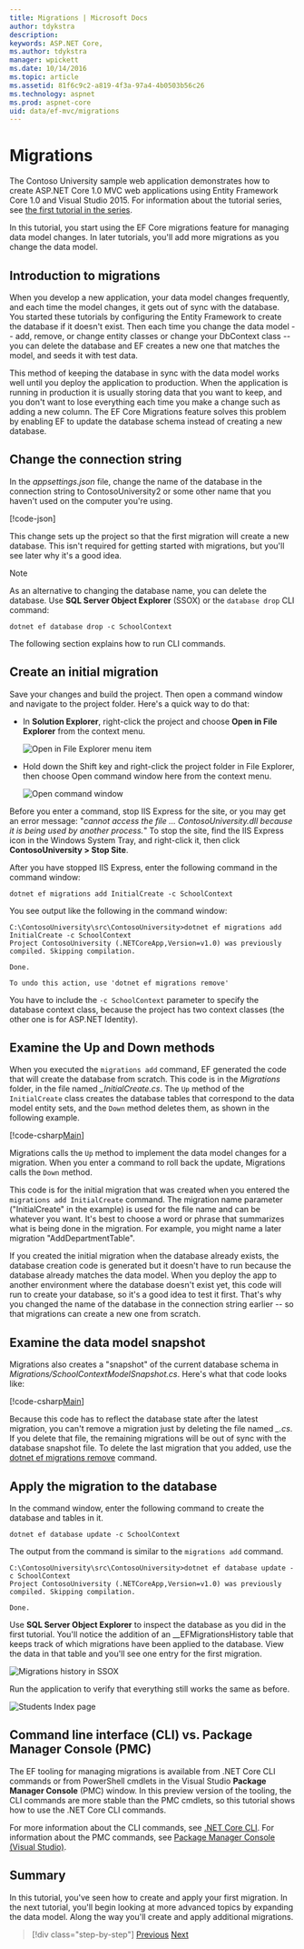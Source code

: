```yaml
---
title: Migrations | Microsoft Docs
author: tdykstra
description: 
keywords: ASP.NET Core,
ms.author: tdykstra
manager: wpickett
ms.date: 10/14/2016
ms.topic: article
ms.assetid: 81f6c9c2-a819-4f3a-97a4-4b0503b56c26
ms.technology: aspnet
ms.prod: aspnet-core
uid: data/ef-mvc/migrations
---
```

# Migrations

The Contoso University sample web application demonstrates how to create ASP.NET Core 1.0 MVC web applications using Entity Framework Core 1.0 and Visual Studio 2015. For information about the tutorial series, see [the first tutorial in the series](intro.md).

In this tutorial, you start using the EF Core migrations feature for managing data model changes. In later tutorials, you'll add more migrations as you change the data model.

## Introduction to migrations

When you develop a new application, your data model changes frequently, and each time the model changes, it gets out of sync with the database. You started these tutorials by configuring the Entity Framework to create the database if it doesn't exist. Then each time you change the data model -- add, remove, or change entity classes or change your DbContext class -- you can delete the database and EF creates a new one that matches the model, and seeds it with test data.

This method of keeping the database in sync with the data model works well until you deploy the application to production. When the application is running in production it is usually storing data that you want to keep, and you don't want to lose everything each time you make a change such as adding a new column. The EF Core Migrations feature solves this problem by enabling EF to update the database schema instead of creating  a new database.

## Change the connection string

In the *appsettings.json* file, change the name of the database in the connection string to ContosoUniversity2 or some other name that you haven't used on the computer you're using.

[!code-json[](intro/samples/cu/appsettings2.json?range=1-4)]

This change sets up the project so that the first migration will create a new database. This isn't required for getting started with migrations, but you'll see later why it's a good idea.

> [!NOTE]
> As an alternative to changing the database name, you can delete the database. Use **SQL Server Object Explorer** (SSOX) or the `database drop` CLI command:
> ```console
> dotnet ef database drop -c SchoolContext
> ```
> The following section explains how to run CLI commands.

## Create an initial migration

Save your changes and build the project. Then open a command window and navigate to the project folder. Here's a quick way to do that:

* In **Solution Explorer**, right-click the project and choose **Open in File Explorer** from the context menu.

  ![Open in File Explorer menu item](migrations/_static/open-in-file-explorer.png)

* Hold down the Shift key and right-click the project folder in File Explorer, then choose Open command window here from the context menu.

  ![Open command window](migrations/_static/open-command-window.png)

Before you enter a command, stop IIS Express for the site, or you may get an error message: "*cannot access the file ... ContosoUniversity.dll because it is being used by another process.*" To stop the site, find the IIS Express icon in the Windows System Tray, and right-click it, then click **ContosoUniversity > Stop Site**.

After you have stopped IIS Express, enter the following command in the command window:

```console
dotnet ef migrations add InitialCreate -c SchoolContext
```

You see output like the following in the command window:

```text
C:\ContosoUniversity\src\ContosoUniversity>dotnet ef migrations add InitialCreate -c SchoolContext
Project ContosoUniversity (.NETCoreApp,Version=v1.0) was previously compiled. Skipping compilation.

Done.

To undo this action, use 'dotnet ef migrations remove'
```

You have to include the `-c SchoolContext` parameter to specify the database context class, because the project has two context classes (the other one is for ASP.NET Identity).

## Examine the Up and Down methods

When you executed the `migrations add` command, EF generated the code that will create the database from scratch. This code is in the *Migrations* folder, in the file named *<timestamp>_InitialCreate.cs*. The `Up` method of the `InitialCreate` class creates the database tables that correspond to the data model entity sets, and the `Down` method deletes them, as shown in the following example.

[!code-csharp[Main](intro/samples/cu/Migrations/20160726224716_InitialCreate.cs?range=92-120)]

Migrations calls the `Up` method to implement the data model changes for a migration. When you enter a command to roll back the update, Migrations calls the `Down` method.

This code is for the initial migration that was created when you entered the `migrations add InitialCreate` command. The migration name parameter ("InitialCreate" in the example) is used for the file name and can be whatever you want. It's best to choose a word or phrase that summarizes what is being done in the migration. For example, you might name a later migration "AddDepartmentTable".

If you created the initial migration when the database already exists, the database creation code is generated but it doesn't have to run because the database already matches the data model. When you deploy the app to another environment where the database doesn't exist yet, this code will run to create your database, so it's a good idea to test it first. That's why you changed the name of the database in the connection string earlier -- so that migrations can create a new one from scratch.

## Examine the data model snapshot

Migrations also creates a "snapshot" of the current database schema in *Migrations/SchoolContextModelSnapshot.cs*. Here's what that code looks like:

[!code-csharp[Main](intro/samples/cu/Migrations/SchoolContextModelSnapshot1.cs?name=snippet_Truncate)]

Because this code has to reflect the database state after the latest migration,  you can't remove a migration just by deleting the file named  *<timestamp>_<migrationname>.cs*. If you delete that file, the remaining migrations will be out of sync with the database snapshot file. To delete the last migration that you added, use the [dotnet ef migrations remove](https://docs.microsoft.com/en-us/ef/core/miscellaneous/cli/dotnet#dotnet-ef-migrations-remove) command.

## Apply the migration to the database

In the command window, enter the following command to create the database and tables in it.

```console
dotnet ef database update -c SchoolContext
```

The output from the command is similar to the `migrations add` command.

```text
C:\ContosoUniversity\src\ContosoUniversity>dotnet ef database update -c SchoolContext
Project ContosoUniversity (.NETCoreApp,Version=v1.0) was previously compiled. Skipping compilation.

Done.
```

Use **SQL Server Object Explorer** to inspect the database as you did in the first tutorial.  You'll notice the addition of an __EFMigrationsHistory table that keeps track of which migrations have been applied to the database. View the data in that table and you'll see one entry for the first migration.

![Migrations history in SSOX](migrations/_static/migrations-table.png)

Run the application to verify that everything still works the same as before.

![Students Index page](migrations/_static/students-index.png)

## Command line interface (CLI) vs. Package Manager Console (PMC)

The EF tooling for managing migrations is available from .NET Core CLI commands or from PowerShell cmdlets in the Visual Studio **Package Manager Console** (PMC) window. In this preview version of the tooling, the CLI commands are more stable than the PMC cmdlets, so this tutorial shows how to use the .NET Core CLI commands.

For more information about the CLI commands, see [.NET Core CLI](https://docs.microsoft.com/en-us/ef/core/miscellaneous/cli/dotnet). For information about the PMC commands, see [Package Manager Console (Visual Studio)](https://docs.microsoft.com/en-us/ef/core/miscellaneous/cli/powershell).

## Summary

In this tutorial, you've seen how to create and apply your first migration. In the next tutorial, you'll begin looking at more advanced topics by expanding the data model. Along the way you'll create and apply additional migrations.

>[!div class="step-by-step"]
[Previous](sort-filter-page.md)
[Next](complex-data-model.md)  

